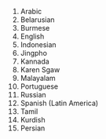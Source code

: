 1. Arabic
2. Belarusian
3. Burmese
4. English
5. Indonesian
6. Jingpho
7. Kannada
8. Karen Sgaw
9. Malayalam
10. Portuguese
11. Russian
12. Spanish (Latin America)
13. Tamil
14. Kurdish
15. Persian
